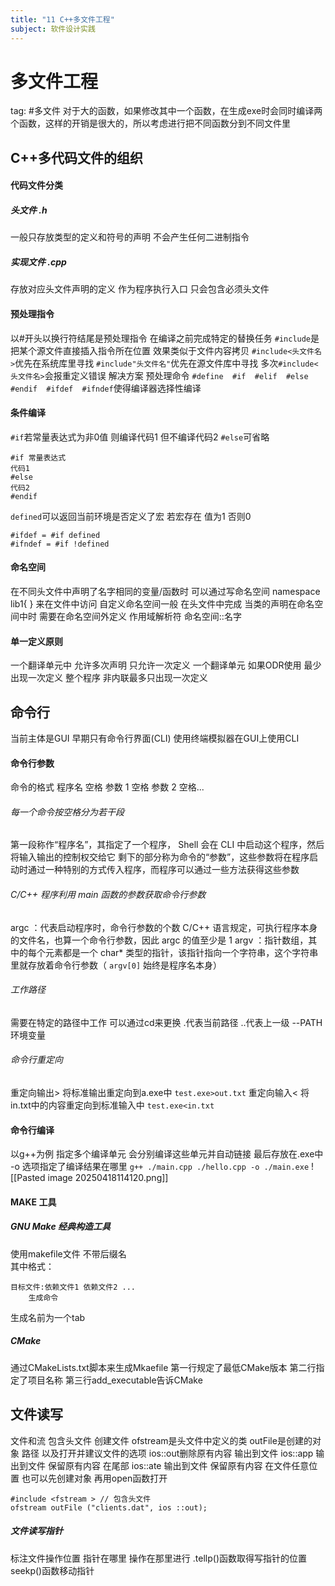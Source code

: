 ```yaml
---
title: "11 C++多文件工程"
subject: 软件设计实践
---
```

# 多文件工程
tag: #多文件
对于大的函数，如果修改其中一个函数，在生成exe时会同时编译两个函数，这样的开销是很大的，所以考虑进行把不同函数分到不同文件里
## C++多代码文件的组织
#### 代码文件分类
##### 头文件 .h
一般只存放类型的定义和符号的声明
	不会产生任何二进制指令
##### 实现文件 .cpp
存放对应头文件声明的定义
	作为程序执行入口 只会包含必须头文件
#### 预处理指令
以#开头以换行符结尾是预处理指令 在编译之前完成特定的替换任务
`#include`是把某个源文件直接插入指令所在位置
	效果类似于文件内容拷贝
`#include<头文件名>`优先在系统库里寻找
`#include"头文件名"`优先在源文件库中寻找
多次`#include<头文件名>`会报重定义错误
	解决方案
	预处理命令
	`#define  #if  #elif  #else  #endif  #ifdef  #ifndef`使得编译器选择性编译
#### 条件编译
`#if`若常量表达式为非0值 则编译代码1 但不编译代码2 `#else`可省略
```
#if 常量表达式
代码1
#else
代码2
#endif
```
`defined`可以返回当前环境是否定义了宏  若宏存在 值为1  否则0
```
#ifdef = #if defined
#ifndef = #if !defined
```
#### 命名空间
在不同头文件中声明了名字相同的变量/函数时
可以通过写命名空间
namespace lib1{
}
来在文件中访问
自定义命名空间一般 在头文件中完成  当类的声明在命名空间中时 需要在命名空间外定义
作用域解析符
命名空间::名字
#### 单一定义原则
一个翻译单元中 允许多次声明 只允许一次定义
一个翻译单元  如果ODR使用  最少出现一次定义
整个程序 非内联最多只出现一次定义
## 命令行
当前主体是GUI 早期只有命令行界面(CLI) 使用终端模拟器在GUI上使用CLI
#### 命令行参数
命令的格式
程序名 空格 参数 1 空格 参数 2 空格...
###### 每一个命令按空格分为若干段 
第一段称作“程序名”，其指定了一个程序， Shell 会在 CLI 中启动这个程序，然后将输入输出的控制权交给它
剩下的部分称为命令的“参数”，这些参数将在程序启动时通过一种特别的方式传入程序，而程序可以通过一些方法获得这些参数
###### C/C++ 程序利用 main 函数的参数获取命令行参数
argc ：代表启动程序时，命令行参数的个数 C/C++ 语言规定，可执行程序本身的文件名，也算一个命令行参数，因此 argc 的值至少是 1
argv ：指针数组，其中的每个元素都是一个 char* 类型的指针，该指针指向一个字符串，这个字符串里就存放着命令行参数（ `argv[0]` 始终是程序名本身）
###### 工作路径
需要在特定的路径中工作  可以通过cd来更换  .代表当前路径 ..代表上一级
--PATH环境变量
###### 命令行重定向
重定向输出> 将标准输出重定向到a.exe中
`test.exe>out.txt`
重定向输入< 将in.txt中的内容重定向到标准输入中
`test.exe<in.txt`
#### 命令行编译
以g++为例  指定多个编译单元 会分别编译这些单元并自动链接  最后存放在.exe中
-o 选项指定了编译结果在哪里
`g++ ./main.cpp ./hello.cpp -o ./main.exe`
![[Pasted image 20250418114120.png]]
#### MAKE 工具
##### GNU Make 经典构造工具
使用makefile文件  不带后缀名  
其中格式：
```
目标文件:依赖文件1 依赖文件2 ...
	生成命令
```
生成名前为一个tab
##### CMake 
通过CMakeLists.txt脚本来生成Mkaefile
第一行规定了最低CMake版本
第二行指定了项目名称
第三行add_executable告诉CMake 
## 文件读写
文件和流
包含头文件<fstream>
创建文件 ofstream是头文件中定义的类
outFile是创建的对象
路径 以及打开并建议文件的选项  ios::out删除原有内容 输出到文件
ios::app  输出到文件  保留原有内容  在尾部
ios::ate  输出到文件  保留原有内容  在文件任意位置
也可以先创建对象  再用open函数打开
```
#include <fstream > // 包含头文件
ofstream outFile ("clients.dat", ios ::out);
```
##### 文件读写指针
标注文件操作位置  指针在哪里 操作在那里进行
.tellp()函数取得写指针的位置
seekp()函数移动指针
